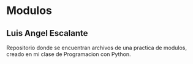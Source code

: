 # Modulos
## Luis Angel Escalante
Repositorio donde se encuentran archivos de una practica de modulos, creado en mi clase de Programacion con Python.
